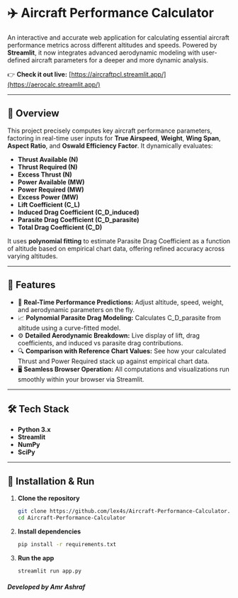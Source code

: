 
# ✈️ Aircraft Performance Calculator

An interactive and accurate web application for calculating essential aircraft performance metrics across different altitudes and speeds. Powered by **Streamlit**, it now integrates advanced aerodynamic modeling with user-defined aircraft parameters for a deeper and more dynamic analysis.

👉 **Check it out live:** [https://aircraftpcl.streamlit.app/](https://aerocalc.streamlit.app/)

---

## 📖 Overview

This project precisely computes key aircraft performance parameters, factoring in real-time user inputs for **True Airspeed**, **Weight**, **Wing Span**, **Aspect Ratio**, and **Oswald Efficiency Factor**. It dynamically evaluates:

- **Thrust Available (N)**
- **Thrust Required (N)**
- **Excess Thrust (N)**
- **Power Available (MW)**
- **Power Required (MW)**
- **Excess Power (MW)**
- **Lift Coefficient (C_L)**
- **Induced Drag Coefficient (C_D_induced)**
- **Parasite Drag Coefficient (C_D_parasite)**
- **Total Drag Coefficient (C_D)**

It uses **polynomial fitting** to estimate Parasite Drag Coefficient as a function of altitude based on empirical chart data, offering refined accuracy across varying altitudes.

---

## 🎯 Features

- 🔢 **Real-Time Performance Predictions:** Adjust altitude, speed, weight, and aerodynamic parameters on the fly.
- 📈 **Polynomial Parasite Drag Modeling:** Calculates C_D_parasite from altitude using a curve-fitted model.
- ⚙️ **Detailed Aerodynamic Breakdown:** Live display of lift, drag coefficients, and induced vs parasite drag contributions.
- 🔍 **Comparison with Reference Chart Values:** See how your calculated Thrust and Power Required stack up against empirical chart data.
- 🖥️ **Seamless Browser Operation:** All computations and visualizations run smoothly within your browser via Streamlit.

---

## 🛠️ Tech Stack

- **Python 3.x**
- **Streamlit**
- **NumPy**
- **SciPy**

---

## 🚀 Installation & Run

1. **Clone the repository**
   ```bash
   git clone https://github.com/lex4s/Aircraft-Performance-Calculator.git
   cd Aircraft-Performance-Calculator
   ```

2. **Install dependencies**
   ```bash
   pip install -r requirements.txt
   ```

3. **Run the app**
   ```bash
   streamlit run app.py
   ```
##### Developed by Amr Ashraf
